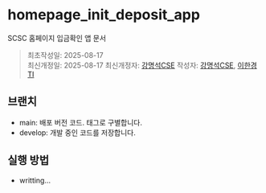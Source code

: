 # homepage_init_deposit_app

SCSC 홈페이지 입금확인 앱 문서

> 최초작성일: 2025-08-17  
> 최신개정일: 2025-08-17
> 최신개정자: [강명석CSE](tomskang@naver.com)
> 작성자: [강명석CSE](tomskang@naver.com), [이한경TI]()

## 브랜치

- main: 배포 버전 코드. 태그로 구별합니다.
- develop: 개발 중인 코드를 저장합니다.

## 실행 방법

- writting...
